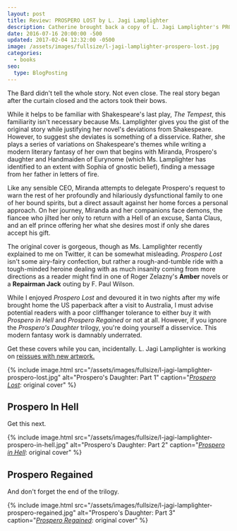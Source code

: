 ```yaml
---
layout: post
title: Review: PROSPERO LOST by L. Jagi Lamplighter
description: Catherine brought back a copy of L. Jagi Lamplighter's PROSPERO LOST from Australia. Here's my review.
date: 2016-07-16 20:00:00 -500
updated: 2017-02-04 12:32:00 -0500
image: /assets/images/fullsize/l-jagi-lamplighter-prospero-lost.jpg
categories: 
  - books
seo:
  type: BlogPosting
---
```

The Bard didn't tell the whole story. Not even close. The real story began after the curtain closed and the actors took their bows.

While it helps to be familiar with Shakespeare's last play, *The Tempest*, this familiarity isn't necessary because Ms. Lamplighter gives you the gist of the original story while justifying her novel's deviations from Shakespeare. However, to suggest she deviates is something of a disservice. Rather, she plays a series of variations on Shakespeare's themes while writing a modern literary fantasy of her own that begins with Miranda, Prospero's daughter and Handmaiden of Eurynome (which Ms. Lamplighter has identified to an extent with Sophia of gnostic belief), finding a message from her father in letters of fire.

Like any sensible CEO, Miranda attempts to delegate Prospero's request to warn the rest of her profoundly and hilariously dysfunctional family to one of her bound spirits, but a direct assault against her home forces a personal approach. On her journey, Miranda and her companions face demons, the fiancee who jilted her only to return with a Hell of an excuse, Santa Claus, and an elf prince offering her what she desires most if only she dares accept his gift.

The original cover is gorgeous, though as Ms. Lamplighter recently explained to me on Twitter, it can be somewhat misleading. *Prospero Lost* isn't some airy-fairy confection, but rather a rough-and-tumble ride with a tough-minded heroine dealing with as much insanity coming from more directions as a reader might find in one of Roger Zelazny's **Amber** novels or a **Repairman Jack** outing by F. Paul Wilson.

While I enjoyed *Prospero Lost* and devoured it in two nights after my wife brought home the US paperback after a visit to Australia, I must advise potential readers with a poor cliffhanger tolerance to either buy it with *Prospero in Hell* and *Prospero Regained* or not at all. However, if you ignore the *Prospero's Daughter* trilogy, you're doing yourself a disservice. This modern fantasy work is damnably underrated.

Get these covers while you can, incidentally. L. Jagi Lamplighter is working on [reissues with new artwork.](http://www.ljagilamplighter.com/2016/07/08/magic-come-to-life/)

{% include image.html src="/assets/images/fullsize/l-jagi-lamplighter-prospero-lost.jpg" alt="Prospero's Daughter: Part 1" caption="[*Prospero Lost*](http://www.ljagilamplighter.com/works/prospero-daughter/): original cover" %}

## Prospero In Hell

Get this next.

{% include image.html src="/assets/images/fullsize/l-jagi-lamplighter-prospero-in-hell.jpg" alt="Prospero's Daughter: Part 2" caption="[*Prospero in Hell*](http://www.ljagilamplighter.com/works/prospero-daughter/): original cover" %}

## Prospero Regained

And don't forget the end of the trilogy.

{% include image.html src="/assets/images/fullsize/l-jagi-lamplighter-prospero-regained.jpg" alt="Prospero's Daughter: Part 3" caption="[*Prospero Regained*](http://www.ljagilamplighter.com/works/prospero-daughter/): original cover" %}
